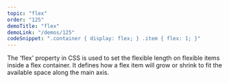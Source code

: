 ```yaml
---
topic: "flex"
order: "125"
demoTitle: "flex"
demoLink: "/demos/125"
codeSnippet: ".container { display: flex; } .item { flex: 1; }"
---
```


The 'flex' property in CSS is used to set the flexible length on flexible items inside a flex container. It defines how a flex item will grow or shrink to fit the available space along the main axis.
<br />
